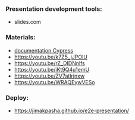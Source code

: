 ### Presentation development tools:

- slides.com

### Materials:

- <a href="https://www.cypress.io/">documentation Cypress</a>
- <a href="https://youtu.be/k7Z5_jJPOlU">https://youtu.be/k7Z5_jJPOlU</a>
- <a href="https://youtu.be/rZ_DIDNnlfs">https://youtu.be/rZ_DIDNnlfs</a>
- <a href="https://youtu.be/iKt9Q4u1emU">https://youtu.be/iKt9Q4u1emU</a>
- <a href="https://youtu.be/ZV7atlrjnxw">https://youtu.be/ZV7atlrjnxw</a>
- <a href="https://youtu.be/WRAQEywVESo">https://youtu.be/WRAQEywVESo</a>

### Deploy:

- <a href="https://jimakpasha.github.io/e2e-presentation/">https://jimakpasha.github.io/e2e-presentation/</a>
